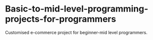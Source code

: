 # Basic-to-mid-level-programming-projects-for-programmers

Customised  e-commerce project for beginner-mid level programmers.
